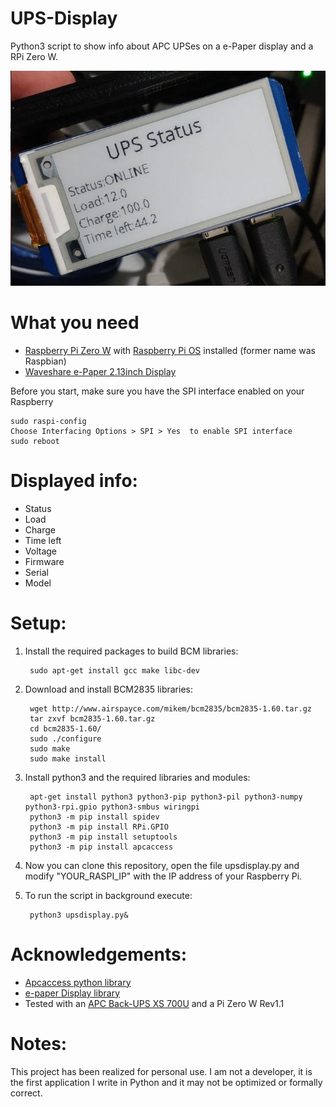 # UPS-Display
Python3 script to show info about APC UPSes on a e-Paper display and a RPi Zero W. 

![GitHub Logo](/images/poc.jpg)


# What you need
* [Raspberry Pi Zero W](https://www.raspberrypi.org/products/raspberry-pi-zero-w/) with [Raspberry Pi OS](https://www.raspberrypi.org/downloads/raspberry-pi-os/) installed (former name was Raspbian)
* [Waveshare e-Paper 2.13inch Display](https://www.waveshare.com/wiki/2.13inch_e-Paper_HAT)

Before you start, make sure you have the SPI interface enabled on your Raspberry

	sudo raspi-config
	Choose Interfacing Options > SPI > Yes  to enable SPI interface
	sudo reboot

# Displayed info:
- Status
- Load
- Charge
- Time left
- Voltage
- Firmware
- Serial
- Model  

# Setup:
1) Install the required packages to build BCM libraries:

		sudo apt-get install gcc make libc-dev 

2) Download and install BCM2835 libraries:

		wget http://www.airspayce.com/mikem/bcm2835/bcm2835-1.60.tar.gz
		tar zxvf bcm2835-1.60.tar.gz 
		cd bcm2835-1.60/
		sudo ./configure
		sudo make
		sudo make install

3) Install python3 and the required libraries and modules:

		apt-get install python3 python3-pip python3-pil python3-numpy python3-rpi.gpio python3-smbus wiringpi
		python3 -m pip install spidev
		python3 -m pip install RPi.GPIO
		python3 -m pip install setuptools
		python3 -m pip install apcaccess
	
4) Now you can clone this repository, open the file upsdisplay.py and modify "YOUR_RASPI_IP" with the IP address of your Raspberry Pi.
5) To run the script in background execute: 

		python3 upsdisplay.py&
	
# Acknowledgements:

* [Apcaccess python library](https://github.com/flyte/apcaccess)
* [e-paper Display library](https://www.waveshare.com/wiki/2.13inch_e-Paper_HAT)
* Tested with an [APC Back-UPS XS 700U](https://www.apc.com/shop/my/en/products/APC-Back-UPS-700VA-230V-AVR-Universal-and-IEC-Sockets/P-BX700U-MS) and a Pi Zero W Rev1.1

# Notes: 
This project has been realized for personal use. 
I am not a developer, it is the first application I write in Python and it may not be optimized or formally correct. 
